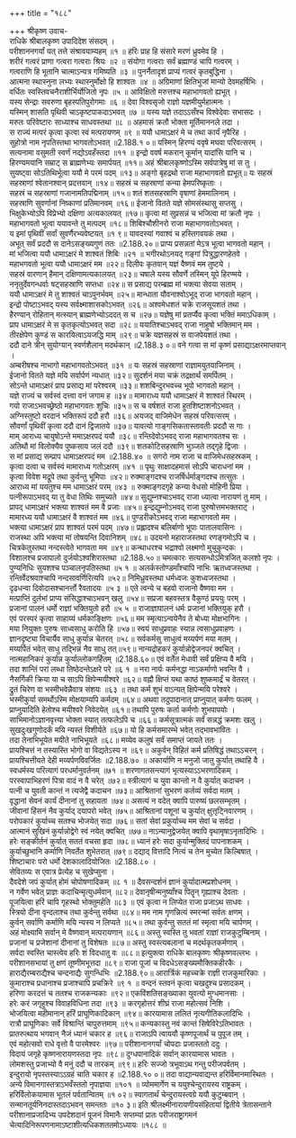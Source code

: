 +++
title = "१८८"

+++
श्रीकृष्ण उवाच-  
राधिके श्रीबालकृष्ण उपादिदेश संसदम् ।  
परीशाननगर्यां यत् तत्ते संश्रावयाम्यहम् ॥१ ॥
हरिः प्राह हि संसारे मरणं ध्रुवमेव हि ।  
शरीरं गत्वरं प्राणा गत्वरा गत्वराः श्रियः ॥२ ॥
संयोगा गत्वराः सर्वं ब्रह्माण्डं चापि गत्वरम् ।  
गत्वराणि हि भूतानि चात्माऽन्यत्र गमिष्यति ॥३ ॥
पुनर्नैतादृशं प्राप्यं गत्वरं कृतबुद्धिना ।  
आत्मना स्थास्नुना लभ्यः स्थास्नुर्मोक्षो हि शाश्वतः ॥४ ॥
अग्रिमाणां क्षितिभुजां मान्यो देवमहर्षिभिः ।  
वर्धितः स्वस्तिवचनैराशीर्भिर्योजितो नृपः ॥५ ॥
आविक्षितो मरुत्तश्च महाभागवतो ह्यभूत् ।  
यस्य सेन्द्राः सवरुणा बृहस्पतिपुरोगमाः ॥६ ॥
देवा विश्वसृजो राज्ञो यज्ञमीयुर्महात्मनः ।  
यस्मिन् शासति पृथिवी चाऽकृष्टपाकदाऽभवत् ॥७ ॥
यस्य यज्ञे तदाऽऽसँश्च विश्वेदेवाः सभासदः ।  
मरुतः परिवेष्टारः साध्याश्च साधवस्तथा ॥८ ॥
अहमासं क्रतौ भोक्ता मूर्तिमाननले तदा ।  
स राज्यं मत्परं कृत्वा कृत्वा स्वं मत्परायणम् ॥९ ॥
ययौ धामाऽक्षरं मे च तथा कार्यं नृपैरिह ।  
सुहोत्रो नाम नृपतिस्तथा भागवतोऽभवत् ॥2.188.१ ०॥
यस्मिन् हिरण्यं ववृषे मघवा परिवत्सरम् ।  
सत्यनामा वसुमती स्वर्णं नद्योऽवहँस्तदा ॥११ ॥
इन्द्रो ववर्ष मकरान् कूर्मान् यादांसि यानि च ।  
हिरण्यमयानि सम्राट् स ब्राह्मणेभ्यः समार्पयत् ॥११॥
अहं श्रीबालकृष्णोऽस्मि सर्वपात्रेषु मां स तु ।  
सुयष्ट्वा सोऽतिथिर्भूत्वा ययौ मे परमं पदम् ॥१३॥
अङ्गो बृहद्रथो राजा महाभागवतो ह्यभूत्॥
यः सहस्रं सहस्राणां श्वेतानश्वान् प्रदत्तवान् ॥१४॥
सहस्रं च सहस्राणां कन्या हेमपरिष्कृताः ।  
सहस्रं च सहस्राणां गजानामतिपद्मिनाम् ॥१५॥
शतं शतसहस्राणि वृषाणां हेममालिनाम् ।  
सहस्राणि सुवर्णानां निष्काणां प्रतिमानवम् ॥१६॥
ईजानो वितते यज्ञे सोमसंस्थासु सप्तसु ।  
भिक्षुकेभ्योऽपि विप्रेभ्यो दक्षिणा अत्यकालयत् ॥१७॥
कृत्वा मां सुप्रसन्नं च भजित्वा मां क्रतौ नृपः ।  
महाभागवतो भूत्वा ययावन्ते तु मत्पदम् ॥१८॥
शिबिश्चौशीनरो राजा महाभागवतोऽभवत् ।  
य इमां पृथिवीं सर्वां सुवर्णैरभ्यवेष्टयत् ॥१ ९॥
यावदस्यां गवाश्वं च हस्तिगवयकं तथा ।  
अभूत् सर्वं प्रददौ स दानेऽसङ्ख्यगुणं ततः ॥2.188.२०॥
प्राप्य प्रसन्नतां मेऽत्र भूत्वा भागवतो महान् ।  
मां भजित्वा ययौ धामाऽक्षरं मे शाश्वतं शिबिः ॥२१ ॥
भगीरथोऽनयद् गङ्गां पित्रुद्धारणहेतवे ।  
महाभगवतो भूत्वा ययौ धामाऽक्षरं मम ॥२२॥
दिलीपः कृतवान् यज्ञं वैष्णवं मम तुष्टये ।  
सहस्रं वारणान् हैमान् दक्षिणामत्यकालयत् ॥२३॥
चषाले यस्य सौवर्णे तस्मिन् यूपे हिरण्मये ।  
ननृतुर्देवगन्धर्वाः षट्सहस्राणि सप्तधा ॥२४॥
स प्रसाद्य परम्ब्रह्म मां भक्त्या सेवया सताम् ।  
ययौ धामाऽक्षरं मे तु शाश्वतं चाऽपुनर्भवम् ॥२५॥
मान्धाता यौवनाश्वोऽभूद् राजा भागवतो महान् ।  
इन्द्रो पोष्टाऽभवद् यस्य सर्वक्ष्माशासकोऽभवत् ॥२६॥
अश्वमेधशतं चक्रे राजसूयशतं तथा ।  
हैरण्यान् रोहितान् मत्स्यान् ब्राह्मणेभ्योऽददत् स च ॥२७॥
यज्ञेषु मां प्रतर्प्यैव कृत्वा भक्तिं ममाऽधिकाम् ।  
प्राप धामाऽक्षरं मे स कृतकृत्योऽभवत् सदा ॥२८॥
ययातिश्चाऽभवद् राजा नाहुषो भक्तिमान् मम ।  
तीरक्षेपेण कुण्डं स कारयित्वाऽयजद्धि माम् ॥२९॥
चक्रे यज्ञसहस्रं स वाजपेयशतं तथा ।  
ददौ दाने त्रीन् सुयोग्यान् स्वर्णशैलान् मदर्थकान् ॥2.188.३ ०॥
वने गत्वा स मां कृष्णं प्रसाद्याऽक्षरमाप्तवान् ।  
अम्बरीषश्च नाभागो महाभागवतोऽभवत् ॥३१ ॥
यः सहस्रं सहस्राणां राज्ञामयुतयाजिनाम् ।  
ईजानो वितते यज्ञे मयि सर्वार्पणं न्यधात् ॥३२॥
सुदर्शनं मया चक्रं तद्रक्षार्थं समर्पितम् ।  
सोऽन्ते धामाऽक्षरं प्राप प्रसाद्य मां परेश्वरम् ॥३३॥
शशबिन्दुरभवच्च भूपो भागवतो महान् ।  
यज्ञे राज्यं च सर्वस्वं दत्त्वा वनं जगाम ह ॥३४॥
मामाराध्य ययौ धामाऽक्षरं मे शाश्वतं स्थिरम् ।  
गयो राजाऽभवच्छ्रेष्ठो महाभागवतः शुचिः ॥३५॥
स च वर्षशतं राजा हुतशिष्टाशनोऽभवत् ।  
अग्निस्तुष्टो वरदानं भक्तिरूपं ददौ हरौ ॥३६॥
अयजद् वाजिमेधेन सहस्रं परिवत्सरम् ।  
सौवर्णां पृथिवीं कृत्वा ददौ दानं द्विजातये ॥३७॥
यावत्यो गाङ्गसिकतास्तावतीः प्रददौ स गाः ।  
माम् आराध्य चायुषोऽन्ते ममाऽक्षरपदं ययौ ॥३८॥
रन्तिदेवोऽभवद् राजा महाभागवतश्च सः ।  
अतिथौ मां विलोक्यैव पुष्कसाय जलं ददौ ॥३९॥
शतकोटिसहस्राणि भुञ्जते तद्गृहे द्विजाः ।  
स मां प्रसाद्य सम्प्राप धामाऽक्षरपदं मम ॥2.188.४० ॥
सगरो नाम राजा च वाजिमेधसहस्रकम् ।  
कृत्वा दत्वा च सर्वस्वं मामाराध्य गतोऽक्षरम् ॥४१ ॥
पृथुः साक्षादहमासं सोऽपि चाराधनां मम ।  
कृत्वा विवेश मद्रूपे तथा कुर्वन्तु भूमिपाः ॥४२॥
रुक्माङ्गदश्च राजर्षिर्धर्माङ्गदश्च तत्सुतः ।  
आराध्य मां ययतुश्च मम धामाऽक्षरं परम् ॥४३ ॥
रुक्माङ्गदगृहे कन्या वेधसो मोहिनी प्रिया ।  
पत्नीरूपाऽभवद् या तु वेधा तिथिः समुच्यते ॥४४॥
सुद्युम्नश्चाऽभवद् राजा ध्यात्वा नारायणं तु माम् ।  
प्रापद् धामाऽक्षरं भक्त्या शाश्वतं मम वै प्रजाः ॥४५॥
इन्द्रद्युम्नोऽभवद् राजा पुरुषोत्तमभक्तराट् ।  
मामारध्य ययौ धामाऽक्षरं वै शाश्वतं मम ॥४६॥
पुण्डरीकोऽभवद् राजा महाभागवतो मम ।  
भक्त्या धामाऽक्षरं प्राप शाश्वतं परमं पदम् ॥४७॥
प्रह्लादश्च बलिर्बाणो भूपाः पातालवासिनः ।  
राजस्था अपि भक्त्या मां तोषयन्ति दिवानिशम् ॥४८॥
उदयनो महाराजस्तथा रणङ्गमोऽपि च ।  
चित्रकेतुस्तथा नन्दस्त्वेते भागवता मम ॥४९॥
कन्थाधरश्च भद्राश्वो लक्ष्मणो मुचुकुन्दकः ।  
विशालश्च प्रजापालो दुर्जयोऽश्वशिरास्तथा ॥2.188.५०॥
चमत्कारः सत्यसन्धोऽमित्रजित् कलशो नृपः ।  
पुण्यनिधिः सुयशश्च पञ्चालनृपतिस्तथा ॥५ १ ॥
अलर्कस्तोण्डमाँश्चापि नाभिः ऋतध्वजस्तथा ।  
रन्तिर्वेदश्रवाश्चापि नन्दसावर्णिरित्यपि ॥५२॥
निमिध्रुवस्तथा धर्मध्वजः कुशध्वजस्तथा ।  
दृढधन्वा दिवोदासश्चानर्त्तो रैवतादयः ॥५ ३ ॥
एते त्वन्ये च बहवो राजानो वैष्णवा मम ।  
मत्प्राप्तिं दुर्लभां प्राप्य संसिद्धाश्चाऽभवन् खलु ॥५४॥
सप्रजा बहवस्तत्र वैकुण्ठं प्रययुः परम् ।  
प्रजानां पालनं धर्मो राज्ञां भक्तियुतो हरौ ॥५ ५ ॥
राजाज्ञापालनं धर्मः प्रजानां भक्तियुक् हरौ ।  
एवं परस्परं कृत्वा साहाय्यं धर्मकाङ्क्षिणः ॥५६॥
मम स्मृत्याऽन्वयेनैव ते बोध्या मोक्षभागिनः ।  
मया नियुक्तः पुरुषः साध्वसाधु करोति हि ॥५७॥
स्वयं साधुप्रवाहः स्यान्न त्वसाधुप्रवाहणः ।  
ज्ञानदृष्ट्या विचार्यैव साधु कुर्यान्न चेतरत् ॥५८॥
सर्वकर्मसु साधुत्वं मय्यर्पणं मया मतम् ।  
मय्यर्पितं भवेत् साधु तद्भिन्नं नैव साधु तत्॥५९॥
नान्यद्रोहकरं कुर्यान्नोद्वेजनपरं क्वचित् ।  
नात्महानिकरं कुर्यान्न कुर्याल्लोकगर्हितम् ॥2.188.६०॥
एवं वर्तेत मेधावी सर्वं प्रक्षिप्य वै मयि ।  
तदा शान्तिं परां लब्धा तिष्ठेदन्तेऽक्षरे परे ॥६ १ ॥
नरा नार्यः कर्मनद्धा नाऽकर्माणो भवन्ति वै ।  
नैसर्गिकी क्रिया या च साऽपि क्षिपेन्मयीश्वरे ॥६२॥
वह्नौ क्षिप्तं यथा काष्ठं शुष्कमार्द्रं च वेतरत् ।  
द्रुतं चिरेण वा भस्मीभवेन्नैवात्र संशयः ॥६३ ॥
तथा कर्म शुभं वाऽन्यत् क्षिपेन्मयि परेश्वरे ।  
भस्मीकुर्या समर्थोऽस्मि मोक्षयाम्यपि कर्मदम् ॥६४॥
अथवा तदुपादानात् प्राप्नुयात् कर्मणः फलम् ।  
प्राप्नुयादिति हेतोश्च मयीश्वरे निवेदयेत् ॥६१॥
तथापि पुरुषः कर्ता कर्मणोः शुभपापयोः ।  
साभिमानोऽज्ञानवृत्त्या भोक्ता स्यात् तत्फलेऽपि च ॥६६॥
कर्मसूत्रात्मकं सर्वं सन्नद्धं क्रमशः खलु ।  
सुखदुःखगुणोदर्कं मयि न्यस्तं विशीर्यते ॥६७॥
यो हि कर्मसमारम्भे भवेत् तद्भावभावितः ।  
तदा तेनाभिभूयेत मयीते नाभिभूयते ॥६८॥
मय्येव कलुषं सर्वं समाप्तं जायते ततः ।  
प्रायश्चित्तं न तस्यास्ति भोगो वा विद्यतेऽस्य न ॥६९॥
अकुर्वन् विहितं कर्म प्रतिषिद्धं तथाऽऽचरन् ।  
प्रायश्चित्तीयते देही मय्यर्पणविवर्जितः ॥2.188.७० ॥
अकार्याणि न मनुजो जातु कुर्यात् तथाहि वै ।  
स्वधर्मस्य परित्यागं परधर्मानुवर्तनम् ॥७१ ॥
शरणागतसन्त्यागं भृत्यस्याऽऽभरणादिकम् ।  
परस्वापाभिहरणं पित्रा वादं न वै चरेत् ॥७२॥
स्त्रीत्यागं च युवा कान्तो न वै कुर्यात् कदाचन ।  
पत्नी च युवती कान्तं न त्यजेद्वै कदाचन ॥७३॥
आश्रितानां सुभरणं कर्तव्यं सर्वदा मतम् ।  
वृद्धानां सेवनं कार्यं दीनानां तु सहायता ॥७४॥
असत्यं न वदेत् क्वापि पारुष्यं छलसम्भृतम् ।  
जीवानां हिंसनं नैव कुर्याद् दयापरो भवेत् ॥७५॥
आश्रितानां पशूनां च कुर्यात् क्षुत्तृट्निवारणम् ।  
परोपकारं कुर्याच्च सतश्च भोजयेत् सदा ॥७६॥
सतां सेवां प्रकुर्याच्च मम सेवां च सर्वदा ।  
आत्मानं सुखिनं कुर्यान्नोद्वेगे स्वं नयेत् क्वचित् ॥७७॥
नाऽन्यानुद्वेजयेत् क्वापि वृथामृषाऽनृतादिभिः ।  
हरेः सङ्कीर्तनं कुर्यात् सततं वचसा हृदा ॥७८॥
ध्यानं हरेः सदा कुर्यान्मुक्तिदं पापनाशकम् ।  
कुर्याच्छुभानि कर्माणि निवर्तेत शुभेतरात् ॥७९॥
दद्याद् वित्तादि नित्यं च तेन मुच्येत किल्बिषात् ।  
शिष्टाचारः परो धर्मो देशकालादियोजितः ॥2.188.८० ।  
सेवितव्यः स एवात्र प्रेत्येह च सुखेप्सुना ।  
दैवदेशे जपं कुर्यात् होमं चोपोषणादिकम् ॥८ १ ॥
दैवसन्दर्शनं ज्ञानं कुर्यादात्मप्रशोधनम् ।  
न गर्वेण भवेत् प्राज्ञः कदाचिन्मृत्युधर्मवान् ॥८२॥
देवानृषीन्मनुष्याँश्च पितॄन् गृह्याश्च देवताः ।  
पूजयित्वा हरिं चापि गृहस्थो भोक्तुमर्हति ॥८३ ॥
एवं कृत्वा न लिप्येत राजा प्रजाऽथ साधवः ।  
स्त्रियो दीना वृन्दलाश्च तथा कुर्वन्तु सर्वथा ॥८४॥
मम नाम गृणन्नित्यं स्मरन्मां सर्वतः क्षणम् ।  
कुर्वन् सर्वाणि कर्माणि मयि न्यस्य न लिप्यते ॥८५॥
तथा कुर्वन्तु सततं मां स्मृत्वा मयि चार्पणम् ।  
अहं मोक्ष्यामि सर्वान् मे वैष्णवान् मत्परायणान् ॥८६॥
अस्तु स्वस्ति तु भवतां राज्ञां राजकुटुम्बिनाम् ।  
प्रजानां च प्रजेशानां दीनानां तु विशेषतः ॥८७॥
अस्तु स्वस्त्यबलानां च मदर्थकृतकर्मणाम् ।  
सर्वदा स्वस्ति चास्त्वेव हरिः शं विदधातु वः ॥८८॥
इत्युक्त्वा राधिके बालकृष्णः श्रीकृष्णवल्लभः ।  
परीशानसभायां तु क्षणं तूष्णीमभूत्तदा ॥८९॥
राजा पूजां च विदधेऽसङ्ख्यमौक्तिकहीरकैः ।  
हाराद्यैरम्बराद्यैश्च चन्दनाद्यैः सुगन्धिभिः ॥2.188.९०॥
आरार्त्रिकं महच्चक्रे राज्ञी राजकुमारिकाः ।  
कुमाराश्च प्रधानाश्च प्रजाश्चापि प्रचक्रिरे ॥९ १ ॥
वन्दनं स्तवनं कृत्वा चखदुश्च प्रसादकम् ।  
हरिणा करदत्तं च ततश्च राजकन्यकाः ॥९२॥
एकविंशतिसङ्ख्याका युवत्यो मुग्धमानसाः ।  
हरेः करं जगृहुश्च विवाहविधिना तदा ॥९३ ॥
करगृहोत्तरं शीघ्रं राजा महोत्सवं निशि ।  
भोजयित्वा महीमानान् हरिं प्राघूणिकादिकान् ॥९४॥
कारयामास ललितं नृत्यगीतिकलादिभिः ।  
रात्रौ प्राघूणिकाः सर्वे विश्रान्तिं चापुरुत्तमाम् ॥९५॥
कन्यकास्तु नवं कान्तं सिषेविरेऽतिभावतः ।  
प्रातरुत्थाय भगवान् नैजं ध्यानं चकार ह ॥९६॥
राजाऽपि त्वाययौ कृष्णपूजार्थं च पुपूज तम् ।  
एवं महोत्सवो राधे वृत्तो वै पारमेश्वरः ॥९७॥
परीशानानगर्यां चोपदाः प्रजास्ततो ददुः ।  
विदायं जगृहे कृष्णनारायणस्तदा नृपः ॥९८॥
दुग्धपानादिकं सर्वान् कारयामास भावतः ।  
लोमशस्तु प्रजाभ्यो वै मनुं ददौ च तारकम् ॥९९॥
हरिः सज्जो त्रभूवाऽथ गन्तु परीजपर्वतम् ।  
इन्दुरायो नृपस्तस्याऽऽग्रहं चाति चकार ह ॥2.188.१० ०॥
तदा वाद्यान्यवाद्यन्त हरिर्विमानमास्थितः ।  
अन्ये विमानगास्तत्राऽभवँस्ततो नृपाज्ञया ॥१०१ ॥
व्योममार्गेण च ययुश्चेन्दुरायस्य राष्ट्रकम् ।  
हरिर्विलोकयामास भूतलं पर्वतान्वितम् ॥१ ०२॥
स्वागतार्थं चेन्दुरायस्त्वग्रे ययौ कुटुम्बवान् ।  
सन्मानतूर्यनिनदास्तदाऽभवन् समन्ततः ॥१० ३॥
इति श्रीलक्ष्मीनारायणीयसंहितायां द्वितीये त्रेतासन्ताने परीशानाप्रजादिभ्य उपदेशदानं पूजनं विमानैः सप्तम्यां प्रातः परीजराष्ट्रागमनं चेत्यादिनिरूपणनामाऽष्टाशीत्यधिकशततमोऽध्यायः ॥१८८ ॥
    
